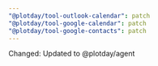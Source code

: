 ```yaml
---
"@plotday/tool-outlook-calendar": patch
"@plotday/tool-google-calendar": patch
"@plotday/tool-google-contacts": patch
---
```


Changed: Updated to @plotday/agent
